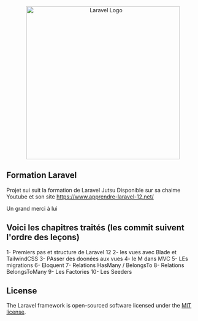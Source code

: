 <p align="center"><a href="https://laravel.com" target="_blank"><img src="https://raw.githubusercontent.com/laravel/art/master/logo-lockup/5%20SVG/2%20CMYK/1%20Full%20Color/laravel-logolockup-cmyk-red.svg" width="400" alt="Laravel Logo"></a></p>

## Formation Laravel

Projet sui suit la formation de Laravel Jutsu
Disponible sur sa chaime Youtube et son site https://www.apprendre-laravel-12.net/

Un grand merci à lui

## Voici les chapitres traités (les commit suivent l'ordre des leçons)

1- Premiers pas et structure de Laravel 12
2- les vues avec Blade et TailwindCSS
3- PAsser des doonées aux vues
4- le M dans MVC
5- LEs migrations
6- Eloquent
7- Relations HasMany / BelongsTo
8- Relations BelongsToMany
9- Les Factories
10- Les Seeders

## License

The Laravel framework is open-sourced software licensed under the [MIT license](https://opensource.org/licenses/MIT).
